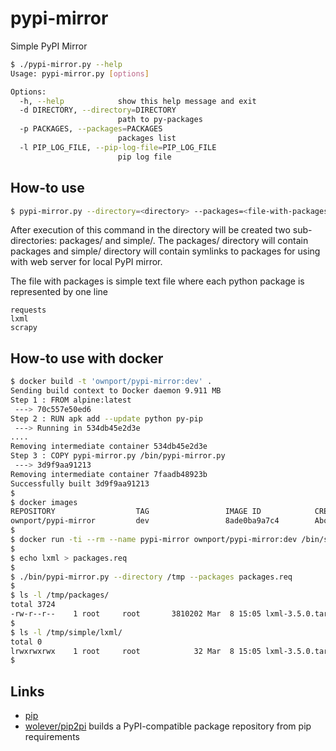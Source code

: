 # pypi-mirror

Simple PyPI Mirror

```sh
$ ./pypi-mirror.py --help
Usage: pypi-mirror.py [options]

Options:
  -h, --help            show this help message and exit
  -d DIRECTORY, --directory=DIRECTORY
                        path to py-packages
  -p PACKAGES, --packages=PACKAGES
                        packages list
  -l PIP_LOG_FILE, --pip-log-file=PIP_LOG_FILE
                        pip log file
```

## How-to use

```sh
$ pypi-mirror.py --directory=<directory> --packages=<file-with-packages>
```

After execution of this command in the directory will be created two sub-directories: packages/ and simple/. The packages/ directory will contain packages and simple/ directory will contain symlinks to packages for using with web server for local PyPI mirror.

The file with packages is simple text file where each python package is represented by one line

```
requests
lxml
scrapy
```

## How-to use with docker

```sh
$ docker build -t 'ownport/pypi-mirror:dev' .
Sending build context to Docker daemon 9.911 MB
Step 1 : FROM alpine:latest
 ---> 70c557e50ed6
Step 2 : RUN apk add --update python py-pip
 ---> Running in 534db45e2d3e
....
Removing intermediate container 534db45e2d3e
Step 3 : COPY pypi-mirror.py /bin/pypi-mirror.py
 ---> 3d9f9aa91213
Removing intermediate container 7faadb48923b
Successfully built 3d9f9aa91213
$
$ docker images 
REPOSITORY                  TAG                 IMAGE ID            CREATED              SIZE
ownport/pypi-mirror         dev                 8ade0ba9a7c4        About a minute ago   50.2 MB
$
$ docker run -ti --rm --name pypi-mirror ownport/pypi-mirror:dev /bin/sh
$
$ echo lxml > packages.req
$
$ ./bin/pypi-mirror.py --directory /tmp --packages packages.req
$
$ ls -l /tmp/packages/
total 3724
-rw-r--r--    1 root     root       3810202 Mar  8 15:05 lxml-3.5.0.tar.gz
$
$ ls -l /tmp/simple/lxml/
total 0
lrwxrwxrwx    1 root     root            32 Mar  8 15:05 lxml-3.5.0.tar.gz -> ../../packages/lxml-3.5.0.tar.gz
$
```

## Links

- [pip](https://pip.pypa.io/en/stable/)
- [wolever/pip2pi](https://github.com/wolever/pip2pi) builds a PyPI-compatible package repository from pip requirements


